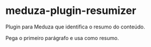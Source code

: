 # meduza-plugin-resumizer
Plugin para Meduza que identifica o resumo do conteúdo.

Pega o primeiro parágrafo e usa como resumo.
